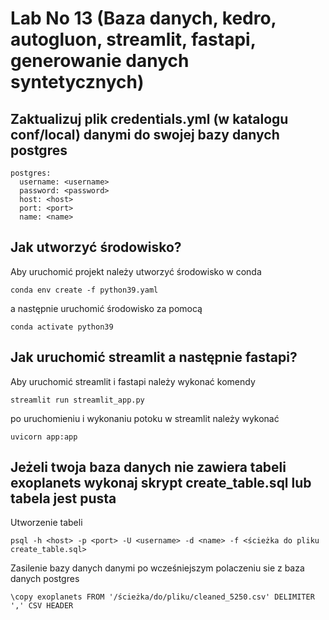 # Lab No 13 (Baza danych, kedro, autogluon, streamlit, fastapi, generowanie danych syntetycznych)

## Zaktualizuj plik credentials.yml (w katalogu conf/local) danymi do swojej bazy danych postgres

```
postgres:
  username: <username>
  password: <password>
  host: <host>
  port: <port>
  name: <name>
```

## Jak utworzyć środowisko?

Aby uruchomić projekt należy utworzyć środowisko w conda

```
conda env create -f python39.yaml
```

a następnie uruchomić środowisko za pomocą

```
conda activate python39
```

## Jak uruchomić streamlit a następnie fastapi? 

Aby uruchomić streamlit i fastapi należy wykonać komendy 

```
streamlit run streamlit_app.py
```

po uruchomieniu i wykonaniu potoku w streamlit należy wykonać 

```
uvicorn app:app
```

## Jeżeli twoja baza danych nie zawiera tabeli exoplanets wykonaj skrypt create_table.sql lub tabela jest pusta

Utworzenie tabeli
```
psql -h <host> -p <port> -U <username> -d <name> -f <ścieżka do pliku create_table.sql>
```

Zasilenie bazy danych danymi po wcześniejszym polaczeniu sie z baza danych postgres

```
\copy exoplanets FROM '/ścieżka/do/pliku/cleaned_5250.csv' DELIMITER ',' CSV HEADER
```
